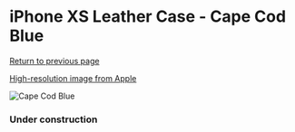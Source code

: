 # iPhone XS Leather Case - Cape Cod Blue

[Return to previous page](/iphone_x)

[High-resolution image from Apple](https://store.storeimages.cdn-apple.com/8756/as-images.apple.com/is/MTET2?wid=4500&hei=4500&fmt=png)

<div style="width: 384px"><img src="/everyphone/MTET2.png" alt="Cape Cod Blue"></div>

### Under construction
